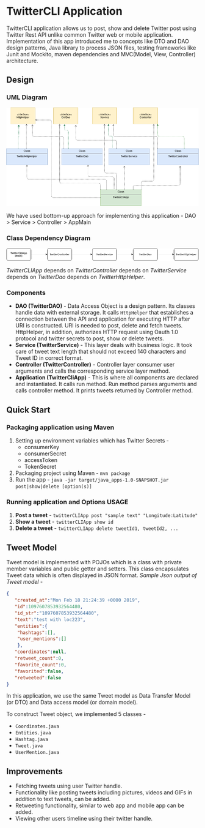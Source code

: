 # __TwitterCLI Application__

TwitterCLI application allows us to post, show and delete Twitter post using Twitter Rest API unlike common Twitter web or mobile application. 
Implementation of this app introduced me to concepts like DTO and DAO design patterns, Java library to process JSON files, testing frameworks like Junit and Mockito, maven dependencies and MVC(Model, View, Controller) architecture.

## __Design__

### __UML Diagram__

![TwitterCli UML Diagram](./assets/TwitterCli.png)


We have used bottom-up approach for implementing this application - 
DAO > Service > Controller > AppMain

### __Class Dependency Diagram__

![Twitter Class Dependency](./assets/TwitterCLIClassDep.png)


_TwitterCLIApp_ depends on _TwitterController_ depends on _TwitterService_ depends on _TwitterDao_ depends on _TwitterHttpHelper_.

### __Components__
* __DAO (TwitterDAO)__ - Data Access Object is a design pattern. Its classes handle data with external storage. It calls `HttpHelper` that establishes a connection between the API and application for executing HTTP after URI is constructed. URI is needed to post, delete and fetch tweets. HttpHelper, in addition, authorizes HTTP request using Oauth 1.0 protocol and twitter secrets to post, show or delete tweets.  
* __Service (TwitterService)__ - This layer deals with business logic. It took care of tweet text length that should not exceed 140 characters and Tweet ID in correct format.
* __Controller (TwitterController)__ - Controller layer consumer user arguments and calls the corresponding service layer method.
* __Application (TwitterCliApp)__ - This is where all components are declared and instantiated. It calls run method. Run method parses arguments and calls controller method. It prints tweets returned by Controller method.

## __Quick Start__

### __Packaging application using Maven__
1. Setting up environment variables which has Twitter Secrets - 
	* consumerKey
	* consumerSecret
	* accessToken
	* TokenSecret
1. Packaging project using Maven - `mvn package`
1. Run the app - `java -jar target/java_apps-1.0-SNAPSHOT.jar post|show|delete [option(s)]`

### __Running application and Options USAGE__
1. __Post a tweet__ - `twitterCLIApp post "sample text" "Longitude:Latitude"` 
1. __Show a tweet__ - `twitterCLIApp show id`
1. __Delete a tweet__ - `twitterCLIApp delete tweetId1, tweetId2, ...`

## __Tweet Model__
Tweet model is implemented with POJOs which is a class with private member variables and public getter and setters. This class encapsulates Tweet data which is often displayed in JSON format.
_Sample Json output of Tweet model_ - 

```json
{
   "created_at":"Mon Feb 18 21:24:39 +0000 2019",
   "id":1097607853932564480,
   "id_str":"1097607853932564480",
   "text":"test with loc223",
   "entities":{
	"hashtags":[],
	"user_mentions":[]
	},
   "coordinates":null,
   "retweet_count":0,
   "favorite_count":0,
   "favorited":false,
   "retweeted":false
}
```
 
In this application, we use the same Tweet model as Data Transfer Model (or DTO) and Data access model (or domain model).

To construct Tweet object, we implemented 5 classes - 
* `Coordinates.java` 
* `Entities.java`
* `Hashtag.java`
* `Tweet.java`
* `UserMention.java`

## __Improvements__
* Fetching tweets using user Twitter handle.
* Functionality like  posting tweets including pictures, videos and GIFs in addition to text tweets, can be added.
* Retweeting functionality, similar to web app and mobile app can be added.
* Viewing other users timeline using their twitter handle.

